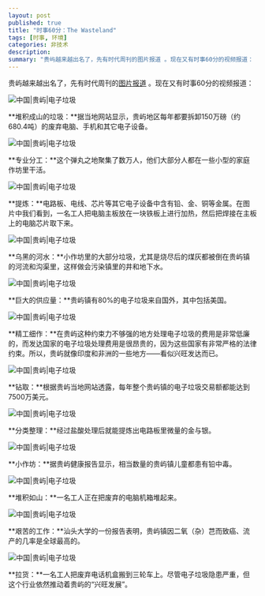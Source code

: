 ```yaml
---
layout: post
published: true
title: "时事60分：The Wasteland"
tags: [时事, 环境]
categories: 非技术    
description: 
summary: "贵屿越来越出名了，先有时代周刊的图片报道 。现在又有时事60分的视频报道： 堆积成山的垃圾：据当地网站显示，贵屿地区每年都要拆卸150万磅（约680.4吨）的废弃电脑、手机和其它电子设备。 专业分工：这个弹丸之地聚集了数万人，他们大部分人都"
---
```

贵屿越来越出名了，先有时代周刊的[图片报道][Link 1] 。现在又有时事60分的视频报道：  
  
  
  
![中国|贵屿|电子垃圾][1.jpg]  
  
  
  
**堆积成山的垃圾：**据当地网站显示，贵屿地区每年都要拆卸150万磅（约680.4吨）的废弃电脑、手机和其它电子设备。  
  
![中国|贵屿|电子垃圾][2.jpg]  
  
  
  
**专业分工：**这个弹丸之地聚集了数万人，他们大部分人都在一些小型的家庭作坊里干活。  
  
![中国|贵屿|电子垃圾][3.jpg]  
  
  
  
**提炼：**电路板、电线、芯片等其它电子设备中含有铅、金、铜等金属。在图片中我们看到，一名工人把电脑主板放在一块铁板上进行加热，然后把焊接在主板上的电脑芯片取下来。  
  
![中国|贵屿|电子垃圾][4.jpg]  
  
  
  
**乌黑的河水：**小作坊里的大部分垃圾，尤其是烧尽后的煤灰都被倒在贵屿镇的河流和沟渠里，这样做会污染镇里的井和地下水。  
  
![中国|贵屿|电子垃圾][5.jpg]  
  
  
  
**巨大的供应量：**贵屿镇有80%的电子垃圾来自国外，其中包括美国。  
  
![中国|贵屿|电子垃圾][6.jpg]  
  
  
  
**精工细作：**在贵屿这种约束力不够强的地方处理电子垃圾的费用是非常低廉的，而发达国家的电子垃圾处理费用是很昂贵的，因为这些国家有非常严格的法律约束。所以，贵屿就像印度和非洲的一些地方——看似兴旺发达而已。  
  
![中国|贵屿|电子垃圾][7.jpg]  
  
  
  
**钻取：**根据贵屿当地网站透露，每年整个贵屿镇的电子垃圾交易额都能达到7500万美元。  
  
![中国|贵屿|电子垃圾][8.jpg]  
  
  
  
**分类整理：**经过盐酸处理后就能提炼出电路板里微量的金与银。  
  
![中国|贵屿|电子垃圾][9.jpg]  
  
  
  
**小作坊：**据贵屿健康报告显示，相当数量的贵屿镇儿童都患有铅中毒。  
  
![中国|贵屿|电子垃圾][10.jpg]  
  
  
  
**堆积如山：**一名工人正在把废弃的电脑机箱堆起来。  
  
![中国|贵屿|电子垃圾][11.jpg]  
  
  
  
**艰苦的工作：**汕头大学的一份报告表明，贵屿镇因二氧（杂）芑而致癌、流产的几率是全球最高的。  
  
![中国|贵屿|电子垃圾][12.jpg]  
  
  
  
**拉货：**一名工人把废弃电话机盒搬到三轮车上。尽管电子垃圾隐患严重，但这个行业依然推动着贵屿的“兴旺发展”。


[Link 1]: http://www.time.com/time/photogallery/0,29307,1870162,00.html
[1.jpg]: http://www.beareyes.com.cn/2/lib/200901/14/329/1.jpg
[2.jpg]: http://www.beareyes.com.cn/2/lib/200901/14/329/2.jpg
[3.jpg]: http://www.beareyes.com.cn/2/lib/200901/14/329/3.jpg
[4.jpg]: http://www.beareyes.com.cn/2/lib/200901/14/329/4.jpg
[5.jpg]: http://www.beareyes.com.cn/2/lib/200901/14/329/5.jpg
[6.jpg]: http://www.beareyes.com.cn/2/lib/200901/14/329/6.jpg
[7.jpg]: http://www.beareyes.com.cn/2/lib/200901/14/329/7.jpg
[8.jpg]: http://www.beareyes.com.cn/2/lib/200901/14/329/8.jpg
[9.jpg]: http://www.beareyes.com.cn/2/lib/200901/14/329/9.jpg
[10.jpg]: http://www.beareyes.com.cn/2/lib/200901/14/329/10.jpg
[11.jpg]: http://www.beareyes.com.cn/2/lib/200901/14/329/11.jpg
[12.jpg]: http://www.beareyes.com.cn/2/lib/200901/14/329/12.jpg